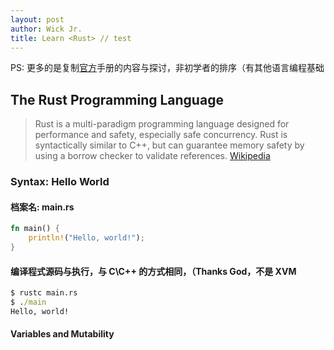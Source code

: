 ```yaml
---
layout: post
author: Wick Jr.
title: Learn <Rust> // test
---
```

PS: 更多的是复制[官方](https://www.rust-lang.org/learn)手册的内容与探讨，非初学者的排序（有其他语言编程基础
 
## The **Rust** Programming Language

> Rust is a multi-paradigm programming language designed for performance and safety, especially safe concurrency. Rust is syntactically similar to C++, but can guarantee memory safety by using a borrow checker to validate references. [Wikipedia](https://en.wikipedia.org/wiki/Rust_(programming_language))

### Syntax: Hello World

#### 档案名: main.rs

```rust
fn main() {
    println!("Hello, world!");
}
```
#### 编译程式源码与执行，与 C\C++ 的方式相同，（Thanks God，不是 XVM
```cmd
$ rustc main.rs
$ ./main
Hello, world!
```
#### Variables and Mutability
